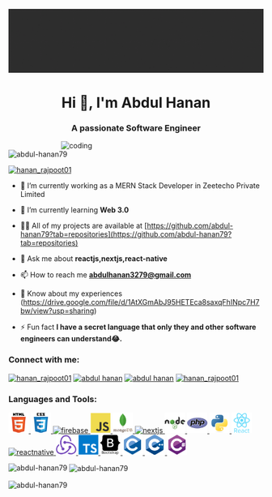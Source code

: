 ![logo](https://github.com/abdul-hanan79/abdul-hanan79/blob/main/CoverImage.gif)
<h1 align="center">Hi 👋, I'm Abdul Hanan</h1>
<h3 align="center">A passionate Software Engineer</h3>
<img align="right" alt="coding" width="400" src="https://miro.medium.com/max/1360/0*7Q3yvSIv_t0ioJ-Z.gif">
<p align="left"> <img src="https://komarev.com/ghpvc/?username=abdul-hanan79&label=Profile%20views&color=0e75b6&style=flat" alt="abdul-hanan79" /> </p>

<p align="left"> <a href="https://twitter.com/hanan_rajpoot01" target="blank"><img src="https://img.shields.io/twitter/follow/hanan_rajpoot01?logo=twitter&style=for-the-badge" alt="hanan_rajpoot01" /></a> </p>

- 🔭 I’m currently working as a MERN Stack Developer in Zeetecho Private Limited

- 🌱 I’m currently learning **Web 3.0**

- 👨‍💻 All of my projects are available at [https://github.com/abdul-hanan79?tab=repositories](https://github.com/abdul-hanan79?tab=repositories)

- 💬 Ask me about **reactjs,nextjs,react-native**

- 📫 How to reach me **abdulhanan3279@gmail.com**

- 📄 Know about my experiences (https://drive.google.com/file/d/1AtXGmAbJ95HETEca8saxqFhINpc7H7bw/view?usp=sharing)
- ⚡ Fun fact **I have a secret language that only they and other software engineers can understand😂.**

<h3 align="left">Connect with me:</h3>
<p align="left">
<a href="https://twitter.com/hanan_rajpoot01" target="blank"><img align="center" src="https://raw.githubusercontent.com/rahuldkjain/github-profile-readme-generator/master/src/images/icons/Social/twitter.svg" alt="hanan_rajpoot01" height="30" width="40" /></a>
<a href="https://www.linkedin.com/in/abdul-hanan-software-engieer/" target="blank"><img align="center" src="https://raw.githubusercontent.com/rahuldkjain/github-profile-readme-generator/master/src/images/icons/Social/linked-in-alt.svg" alt="abdul hanan" height="30" width="40" /></a>
<a href="https://www.facebook.com/profile.php?id=100006756346668" target="blank"><img align="center" src="https://raw.githubusercontent.com/rahuldkjain/github-profile-readme-generator/master/src/images/icons/Social/facebook.svg" alt="abdul hanan" height="30" width="40" /></a>
<a href="https://instagram.com/hanan_rajpoot01" target="blank"><img align="center" src="https://raw.githubusercontent.com/rahuldkjain/github-profile-readme-generator/master/src/images/icons/Social/instagram.svg" alt="hanan_rajpoot01" height="30" width="40" /></a>
</p>

<h3 align="left">Languages and Tools:</h3>
<p align="left"> 
  <a href="https://www.w3.org/html/" target="_blank" rel="noreferrer"> <img src="https://raw.githubusercontent.com/devicons/devicon/master/icons/html5/html5-original-wordmark.svg" alt="html5" width="40" height="40"/> </a> 
  <a href="https://www.w3schools.com/css/" target="_blank" rel="noreferrer"> <img src="https://raw.githubusercontent.com/devicons/devicon/master/icons/css3/css3-original-wordmark.svg" alt="css3" width="40" height="40"/> </a> <a href="https://firebase.google.com/" target="_blank" rel="noreferrer"> <img src="https://www.vectorlogo.zone/logos/firebase/firebase-icon.svg" alt="firebase" width="40" height="40"/> </a> <a href="https://developer.mozilla.org/en-US/docs/Web/JavaScript" target="_blank" rel="noreferrer"> <img src="https://raw.githubusercontent.com/devicons/devicon/master/icons/javascript/javascript-original.svg" alt="javascript" width="40" height="40"/> </a><a href="https://www.mongodb.com/" target="_blank" rel="noreferrer"> <img src="https://raw.githubusercontent.com/devicons/devicon/master/icons/mongodb/mongodb-original-wordmark.svg" alt="mongodb" width="40" height="40"/> </a> <a href="https://nextjs.org/" target="_blank" rel="noreferrer"> <img src="https://cdn.worldvectorlogo.com/logos/nextjs-2.svg" alt="nextjs" width="40" height="40"/> </a> <a href="https://nodejs.org" target="_blank" rel="noreferrer"> <img src="https://raw.githubusercontent.com/devicons/devicon/master/icons/nodejs/nodejs-original-wordmark.svg" alt="nodejs" width="40" height="40"/> </a> <a href="https://www.php.net" target="_blank" rel="noreferrer"> <img src="https://raw.githubusercontent.com/devicons/devicon/master/icons/php/php-original.svg" alt="php" width="40" height="40"/> </a> <a href="https://www.python.org" target="_blank" rel="noreferrer"> <img src="https://raw.githubusercontent.com/devicons/devicon/master/icons/python/python-original.svg" alt="python" width="40" height="40"/> </a> <a href="https://reactjs.org/" target="_blank" rel="noreferrer"> <img src="https://raw.githubusercontent.com/devicons/devicon/master/icons/react/react-original-wordmark.svg" alt="react" width="40" height="40"/> </a> <a href="https://reactnative.dev/" target="_blank" rel="noreferrer"> <img src="https://reactnative.dev/img/header_logo.svg" alt="reactnative" width="40" height="40"/> </a> <a href="https://redux.js.org" target="_blank" rel="noreferrer"> <img src="https://raw.githubusercontent.com/devicons/devicon/master/icons/redux/redux-original.svg" alt="redux" width="40" height="40"/> </a> <a href="https://www.typescriptlang.org/" target="_blank" rel="noreferrer"> <img src="https://raw.githubusercontent.com/devicons/devicon/master/icons/typescript/typescript-original.svg" alt="typescript" width="40" height="40"/> </a> <a href="https://getbootstrap.com" target="_blank" rel="noreferrer"> <img src="https://raw.githubusercontent.com/devicons/devicon/master/icons/bootstrap/bootstrap-plain-wordmark.svg" alt="bootstrap" width="40" height="40"/> </a> <a href="https://www.cprogramming.com/" target="_blank" rel="noreferrer"> <img src="https://raw.githubusercontent.com/devicons/devicon/master/icons/c/c-original.svg" alt="c" width="40" height="40"/> </a> <a href="https://www.w3schools.com/cpp/" target="_blank" rel="noreferrer"> <img src="https://raw.githubusercontent.com/devicons/devicon/master/icons/cplusplus/cplusplus-original.svg" alt="cplusplus" width="40" height="40"/> </a> <a href="https://www.w3schools.com/cs/" target="_blank" rel="noreferrer"> <img src="https://raw.githubusercontent.com/devicons/devicon/master/icons/csharp/csharp-original.svg" alt="csharp" width="40" height="40"/> </a> 
</p>

<p><img align="left" src="https://github-readme-stats.vercel.app/api/top-langs?username=abdul-hanan79&show_icons=true&locale=en&layout=compact" alt="abdul-hanan79" /></p>

<p>&nbsp;<img align="center" src="https://github-readme-stats.vercel.app/api?username=abdul-hanan79&show_icons=true&locale=en" alt="abdul-hanan79" /></p>

<p><img align="center" src="https://github-readme-streak-stats.herokuapp.com/?user=abdul-hanan79&" alt="abdul-hanan79" /></p>

